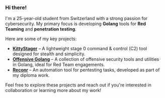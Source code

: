 ### Hi there!

I'm a 25-year-old student from Switzerland with a strong passion for cybersecurity. My primary focus is developing **Golang** tools for **Red Teaming** and **penetration testing**.

Here are some of my key projects:

- [**KittyStager**](https://github.com/Enelg52/KittyStager) – A lightweight stage 0 command & control (C2) tool designed for stealth and simplicity.
- [**Offensive Golang**](https://github.com/Enelg52/OffensiveGo) – A collection of offensive security tools and utilities in Golang, ideal for Red Team engagements.
- [**Reconr**](https://github.com/syret-de/reconr) – An automation tool for pentesting tasks, developed as part of my diploma work.

Feel free to explore these projects and reach out if you're interested in collaboration or learning more about my work!
